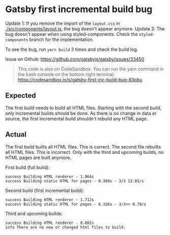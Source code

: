 # Gatsby first incremental build bug

Update 1: If you remove the import of the `layout.css` in [./src/components/layout.js](./src/components/layout.js), the bug doesn't appear anymore.
Update 2: The bug doesn't appear when using styled-components. Check the `styled-components` branch for the implementation.

To see the bug, run `yarn build` 3 times and check the build log.

Issue on Github: https://github.com/gatsbyjs/gatsby/issues/33450

> This code is also on CodeSandbox. You can run the yarn command in the bash console on the
bottom right terminal: https://codesandbox.io/s/gatsby-first-inc-build-bug-83pbu

## Expected

The first build needs to build all HTML files. Starting with the
second build, only incremental builds should be done. As there
is no change in data or source, the first incremental build
shouldn't rebuild any HTML page.

## Actual

The first build builts all HTML files. This is correct. The
second file rebuilts all HTML files. This is incorrect. Only
with the third and upcoming builds, no HTML pages are built anymore.

First build (full build):

```
success Building HTML renderer - 1.964s
success Building static HTML for pages - 0.389s - 3/3 12.85/s
```

Second build (first incremental build):

```
success Building HTML renderer - 1.712s
success Building static HTML for pages - 6.326s - 3/3<> 0.79/s
```

Third and upcoming builds:

```
success Building HTML renderer - 0.802s
info There are no new or changed html files to build.
```
